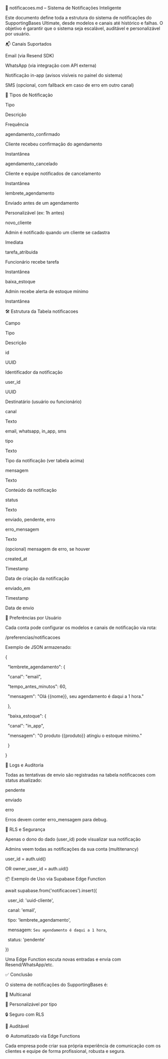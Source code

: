 🔔 notificacoes.md – Sistema de Notificações Inteligente



Este documento define toda a estrutura do sistema de notificações do SupportingBases Ultimate, desde modelos e canais até histórico e falhas. O objetivo é garantir que o sistema seja escalável, auditável e personalizável por usuário.



📬 Canais Suportados



Email (via Resend SDK)



WhatsApp (via integração com API externa)



Notificação in-app (avisos visíveis no painel do sistema)



SMS (opcional, com fallback em caso de erro em outro canal)



🧠 Tipos de Notificação



Tipo



Descrição



Frequência



agendamento\_confirmado



Cliente recebeu confirmação do agendamento



Instantânea



agendamento\_cancelado



Cliente e equipe notificados de cancelamento



Instantânea



lembrete\_agendamento



Enviado antes de um agendamento



Personalizável (ex: 1h antes)



novo\_cliente



Admin é notificado quando um cliente se cadastra



Imediata



tarefa\_atribuida



Funcionário recebe tarefa



Instantânea



baixa\_estoque



Admin recebe alerta de estoque mínimo



Instantânea



🛠️ Estrutura da Tabela notificacoes



Campo



Tipo



Descrição



id



UUID



Identificador da notificação



user\_id



UUID



Destinatário (usuário ou funcionário)



canal



Texto



email, whatsapp, in\_app, sms



tipo



Texto



Tipo da notificação (ver tabela acima)



mensagem



Texto



Conteúdo da notificação



status



Texto



enviado, pendente, erro



erro\_mensagem



Texto



(opcional) mensagem de erro, se houver



created\_at



Timestamp



Data de criação da notificação



enviado\_em



Timestamp



Data de envio



🧩 Preferências por Usuário



Cada conta pode configurar os modelos e canais de notificação via rota:



/preferencias/notificacoes



Exemplo de JSON armazenado:



{

&nbsp; "lembrete\_agendamento": {

&nbsp;   "canal": "email",

&nbsp;   "tempo\_antes\_minutos": 60,

&nbsp;   "mensagem": "Olá {{nome}}, seu agendamento é daqui a 1 hora."

&nbsp; },

&nbsp; "baixa\_estoque": {

&nbsp;   "canal": "in\_app",

&nbsp;   "mensagem": "O produto {{produto}} atingiu o estoque mínimo."

&nbsp; }

}



🔁 Logs e Auditoria



Todas as tentativas de envio são registradas na tabela notificacoes com status atualizado:



pendente



enviado



erro



Erros devem conter erro\_mensagem para debug.



🔐 RLS e Segurança



Apenas o dono do dado (user\_id) pode visualizar sua notificação



Admins veem todas as notificações da sua conta (multitenancy)



user\_id = auth.uid()

OR owner\_user\_id = auth.uid()



📦 Exemplo de Uso via Supabase Edge Function



await supabase.from('notificacoes').insert({

&nbsp; user\_id: 'uuid-cliente',

&nbsp; canal: 'email',

&nbsp; tipo: 'lembrete\_agendamento',

&nbsp; mensagem: `Seu agendamento é daqui a 1 hora`,

&nbsp; status: 'pendente'

})



Uma Edge Function escuta novas entradas e envia com Resend/WhatsApp/etc.



✅ Conclusão



O sistema de notificações do SupportingBases é:



📡 Multicanal



🧠 Personalizável por tipo



🔒 Seguro com RLS



🧾 Auditável



⚙️ Automatizado via Edge Functions



Cada empresa pode criar sua própria experiência de comunicação com os clientes e equipe de forma profissional, robusta e segura.

